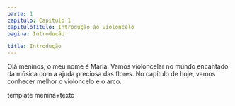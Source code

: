 ```yaml
---
parte: 1
capitulo: Capítulo 1
capituloTitulo: Introdução ao violoncelo
pagina: Introdução

title: Introdução
---
```


Olá meninos, o meu nome é Maria. Vamos violoncelar no mundo encantado da música com a ajuda preciosa das flores. No capítulo de hoje, vamos conhecer melhor o violoncelo e o arco.

template menina+texto
